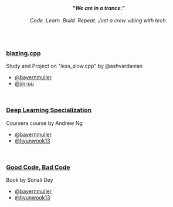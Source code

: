 <p align="center">
  <br/>
  <br/>
  <b><i>"We are in a trance."</i></b>
  <br/>
  <br/>
  <i>Code. Learn. Build. Repeat. Just a crew vibing with tech.</i>
  <br/>
  <br/>
</p>

<br/>

### [blazing.cpp](https://theintrance.github.io/blazing.cpp)
Study and Project on "less_slow.cpp" by @ashvardanian
- [@bayernmuller](https://github.com/bayernmuller)
- [@jin-uu](https://github.com/jin-uu)

<br/>

### [Deep Learning Specialization](https://theintrance.github.io/deep-learning-specialization)
Coursera course by Andrew Ng
- [@bayernmuller](https://github.com/bayernmuller)
- [@hyunwook13](https://github.com/hyunwook13)

<br/>

### [Good Code, Bad Code](https://theintrance.github.io/good-code-bad-code)
Book by Sonali Dey
- [@bayernmuller](https://github.com/bayernmuller)
- [@hyunwook13](https://github.com/hyunwook13)
